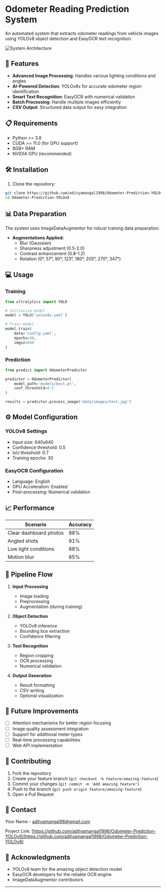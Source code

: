 # Odometer Reading Prediction System

An automated system that extracts odometer readings from vehicle images using YOLOv8 object detection and EasyOCR text recognition.

![System Architecture](./assets/architecture.png)

## 🚀 Features

- **Advanced Image Processing**: Handles various lighting conditions and angles
- **AI-Powered Detection**: YOLOv8x for accurate odometer region identification
- **Smart Text Recognition**: EasyOCR with numerical validation
- **Batch Processing**: Handle multiple images efficiently
- **CSV Output**: Structured data output for easy integration

## 📋 Requirements

- Python >= 3.8
- CUDA >= 11.0 (for GPU support)
- 8GB+ RAM
- NVIDIA GPU (recommended)

## 🛠️ Installation

1. Clone the repository:
```bash
git clone https://github.com/adityamangal1998/Odometer-Prediction-YOLOv8.git
cd Odometer-Prediction-YOLOv8
```


## 📊 Data Preparation

The system uses ImageDataAugmentor for robust training data preparation:

- **Augmentations Applied:**
  - Blur (Gaussian)
  - Sharpness adjustment (0.5-2.0)
  - Contrast enhancement (0.8-1.2)
  - Rotation (0°, 57°, 90°, 123°, 180°, 205°, 270°, 347°)

## 💻 Usage

### Training

```python
from ultralytics import YOLO

# Initialize model
model = YOLO('yolov8x.yaml')

# Train model
model.train(
    data='config.yaml',
    epochs=30,
    imgsz=640
)
```

### Prediction

```python
from predict import OdometerPredictor

predictor = OdometerPredictor(
    model_path='models/best.pt',
    conf_threshold=0.5
)

results = predictor.process_image('data/images/test.jpg')
```


## ⚙️ Model Configuration

### YOLOv8 Settings
- Input size: 640x640
- Confidence threshold: 0.5
- IoU threshold: 0.7
- Training epochs: 30

### EasyOCR Configuration
- Language: English
- GPU Acceleration: Enabled
- Post-processing: Numerical validation

## 📈 Performance

| Scenario | Accuracy |
|----------|----------|
| Clear dashboard photos | 98% |
| Angled shots | 91% |
| Low light conditions | 88% |
| Motion blur | 85% |

## 🔄 Pipeline Flow

1. **Input Processing**
   - Image loading
   - Preprocessing
   - Augmentation (during training)

2. **Object Detection**
   - YOLOv8 inference
   - Bounding box extraction
   - Confidence filtering

3. **Text Recognition**
   - Region cropping
   - OCR processing
   - Numerical validation

4. **Output Generation**
   - Result formatting
   - CSV writing
   - Optional visualization

## 🚧 Future Improvements

- [ ] Attention mechanisms for better region focusing
- [ ] Image quality assessment integration
- [ ] Support for additional meter types
- [ ] Real-time processing capabilities
- [ ] Web API implementation

## 🤝 Contributing

1. Fork the repository
2. Create your feature branch (`git checkout -b feature/amazing-feature`)
3. Commit your changes (`git commit -m 'Add amazing feature'`)
4. Push to the branch (`git push origin feature/amazing-feature`)
5. Open a Pull Request


## 📧 Contact

Your Name - [adityamangal98@gmail.com](mailto:adityamangal98@gmail.com)

Project Link: [https://github.com/adityamangal1998/Odometer-Prediction-YOLOv8](https://github.com/adityamangal1998/Odometer-Prediction-YOLOv8)

## 🙏 Acknowledgments

- YOLOv8 team for the amazing object detection model
- EasyOCR developers for the reliable OCR engine
- ImageDataAugmentor contributors

---
